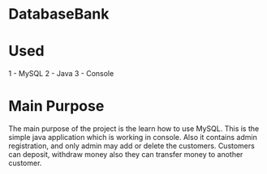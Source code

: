 # DatabaseBank
# Used
1 - MySQL
2 - Java
3 - Console
# Main Purpose
The main purpose of the project is the learn how to use MySQL. This is the simple java application which is working in console. Also it contains admin registration, and only admin may add or delete the customers. Customers can deposit, withdraw money also they can transfer money to another customer.
